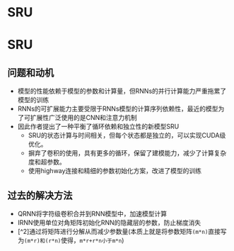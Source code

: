# SRU

# SRU
## 问题和动机
* 模型的性能依赖于模型的参数和计算量，但RNNs的并行计算能力严重拖累了模型的训练
* RNNs的可扩展能力主要受限于RNNs模型的计算序列依赖性，最近的模型为了可扩展性广泛使用的是CNN和注意力机制
* 因此作者提出了一种平衡了循环依赖和独立性的新模型SRU
    * SRU的状态计算与时间相关，但每个状态都是独立的，可以实现CUDA级优化。
    * 摒弃了卷积的使用，具有更多的循环，保留了建模能力，减少了计算复杂度和超参数。
    * 使用highway连接和精细的参数初始化方案，改进了模型的训练
## 过去的解决方法
* QRNN将字符级卷积合并到RNN模型中，加速模型计算
* IRNN使用单位对角矩阵初始化RNN的隐藏层的参数，防止梯度消失
* [^2]通过将矩阵进行分解从而减少参数量(本质上就是将参数矩阵`(m*n)`直接写为`(m*r)和(r*n)`使得，`m*r+r*n小于m*n`)

